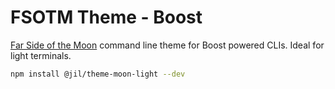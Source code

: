 # FSOTM Theme - Boost

[Far Side of the Moon](https://github.com/thierryc/far-side-of-the-moon-syntax) command line theme for Boost powered
CLIs. Ideal for light terminals.

```bash
npm install @jil/theme-moon-light --dev
```
